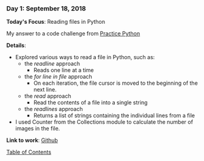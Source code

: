 ### Day 1: September 18, 2018 

**Today's Focus**: Reading files in Python

My answer to a code challenge from [Practice Python](http://www.practicepython.org/exercise/2014/12/06/22-read-from-file.html)

**Details**:

- Explored various ways to read a file in Python, such as:
    - the *readline* approach
        - Reads one line at a time
    - the *for line in file* approach
        - On each iteration, the file cursor is moved to the beginning of the next line.
    - the *read* approach
        - Read the contents of a file into a single string
    - the *readlines* approach
        - Returns a list of strings containing the individual lines from a file
- I used Counter from the Collections module to calculate the number of images in the file. 

**Link to work**: [Github](days/01)

[Table of Contents](#toc)